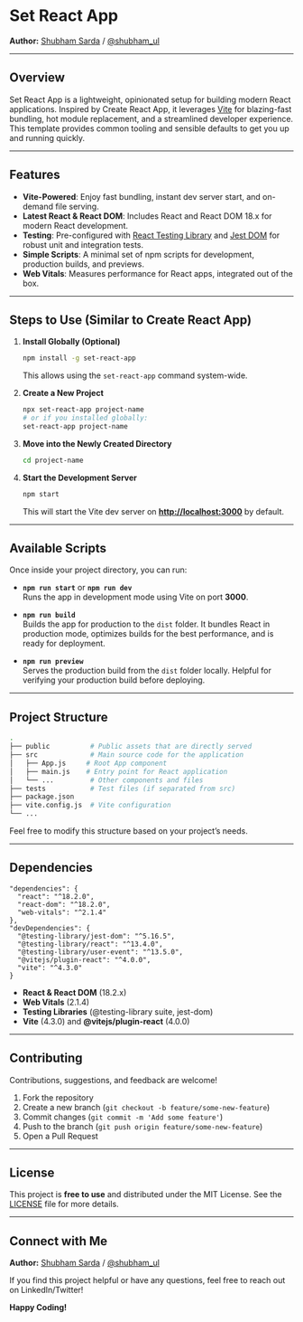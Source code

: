 
# Set React App

**Author:** [Shubham Sarda](https://www.linkedin.com/in/shubhamsarda/) / [@shubham_ul](https://x.com/shubham_ul)  

---

## Overview

Set React App is a lightweight, opinionated setup for building modern React applications. Inspired by Create React App, it leverages [Vite](https://vitejs.dev/) for blazing-fast bundling, hot module replacement, and a streamlined developer experience. This template provides common tooling and sensible defaults to get you up and running quickly.

---

## Features

- **Vite-Powered**: Enjoy fast bundling, instant dev server start, and on-demand file serving.  
- **Latest React & React DOM**: Includes React and React DOM 18.x for modern React development.  
- **Testing**: Pre-configured with [React Testing Library](https://testing-library.com/docs/react-testing-library/intro/) and [Jest DOM](https://github.com/testing-library/jest-dom) for robust unit and integration tests.  
- **Simple Scripts**: A minimal set of npm scripts for development, production builds, and previews.  
- **Web Vitals**: Measures performance for React apps, integrated out of the box.  

---

## Steps to Use (Similar to Create React App)

1. **Install Globally (Optional)**  
   ```bash
   npm install -g set-react-app
   ```
   This allows using the `set-react-app` command system-wide.

2. **Create a New Project**  
   ```bash
   npx set-react-app project-name
   # or if you installed globally:
   set-react-app project-name
   ```

3. **Move into the Newly Created Directory**  
   ```bash
   cd project-name
   ```

4. **Start the Development Server**  
   ```bash
   npm start
   ```
   This will start the Vite dev server on **[http://localhost:3000](http://localhost:3000)** by default.

---

## Available Scripts

Once inside your project directory, you can run:

- **`npm run start`** or **`npm run dev`**  
  Runs the app in development mode using Vite on port **3000**.  

- **`npm run build`**  
  Builds the app for production to the `dist` folder. It bundles React in production mode, optimizes builds for the best performance, and is ready for deployment.  

- **`npm run preview`**  
  Serves the production build from the `dist` folder locally. Helpful for verifying your production build before deploying.  

---

## Project Structure

```bash
.
├── public          # Public assets that are directly served
├── src             # Main source code for the application
│   ├── App.js     # Root App component
│   ├── main.js    # Entry point for React application
│   └── ...         # Other components and files
├── tests           # Test files (if separated from src)
├── package.json
├── vite.config.js  # Vite configuration
└── ...
```

Feel free to modify this structure based on your project’s needs.

---

## Dependencies

```jsonc
"dependencies": {
  "react": "^18.2.0",
  "react-dom": "^18.2.0",
  "web-vitals": "^2.1.4"
},
"devDependencies": {
  "@testing-library/jest-dom": "^5.16.5",
  "@testing-library/react": "^13.4.0",
  "@testing-library/user-event": "^13.5.0",
  "@vitejs/plugin-react": "^4.0.0",
  "vite": "^4.3.0"
}
```

- **React & React DOM** (18.2.x)  
- **Web Vitals** (2.1.4)  
- **Testing Libraries** (@testing-library suite, jest-dom)  
- **Vite** (4.3.0) and **@vitejs/plugin-react** (4.0.0)  

---

## Contributing

Contributions, suggestions, and feedback are welcome!  
1. Fork the repository  
2. Create a new branch (`git checkout -b feature/some-new-feature`)  
3. Commit changes (`git commit -m 'Add some feature'`)  
4. Push to the branch (`git push origin feature/some-new-feature`)  
5. Open a Pull Request  

---

## License

This project is **free to use** and distributed under the MIT License. See the [LICENSE](LICENSE) file for more details.

---

## Connect with Me

**Author:** [Shubham Sarda](https://www.linkedin.com/in/shubhamsarda/) / [@shubham_ul](https://x.com/shubham_ul)  

If you find this project helpful or have any questions, feel free to reach out on LinkedIn/Twitter!

**Happy Coding!**
